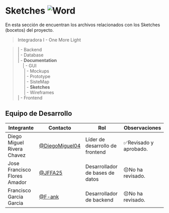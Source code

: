 # Sketches ![Word](https://img.shields.io/badge/Microsoft_Word-2B579A?style=for-the-badge&logo=microsoft-word&logoColor=white)
En esta sección de encuentran los archivos relacionados con los Sketches (bocetos) del proyecto.

> Integradora I - One More Light

> | - Backend <br>
> | - Database<br>
> | - **Documentation**<br>
> &nbsp;&nbsp;&nbsp; | - GUI<br>
> &nbsp;&nbsp;&nbsp;&nbsp; | - Mockups<br>
> &nbsp;&nbsp;&nbsp;&nbsp; | - Prototype<br>
> &nbsp;&nbsp;&nbsp;&nbsp; | - SisteMap<br>
> &nbsp;&nbsp;&nbsp;&nbsp; | - **Sketches**<br>
> &nbsp;&nbsp;&nbsp;&nbsp; | - Wireframes<br>
> | - Frontend

## Equipo de Desarrollo

|Integrante|Contacto|Rol|Observaciones|
|------------|--------|---|---|
|Diego Miguel Rivera Chavez|[@DiegoMiguel04](https://github.com/DiegoMiguel04)|Líder de desarrollo de frontend|✅Revisado y aprobado.|
|Jose Francisco Flores Amador|[@JFFA25](https://github.com/JFFA25)|Desarrollador de bases de datos|😔No ha revisado.|
|Francisco Garcia Garcia|[@F-ank](https://github.com/F-ank)|Desarrollador de backend|😔No ha revisado.|